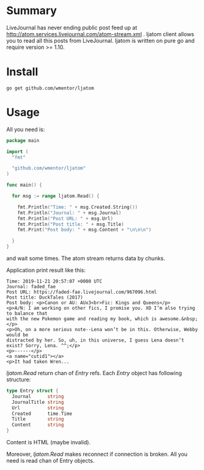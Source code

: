 # Summary

LiveJournal has never ending public post feed up at http://atom.services.livejournal.com/atom-stream.xml . ljatom client allows
you to read all this posts from LiveJournal. ljatom is written on pure go and require version >= 1.10.

# Install

```
go get github.com/wmentor/ljatom
```

# Usage

All you need is:

```go
package main

import (
  "fmt"

  "github.com/wmentor/ljatom"
)

func main() {

  for msg := range ljatom.Read() {

    fmt.Println("Time: " + msg.Created.String())
    fmt.Println("Journal: " + msg.Journal)
    fmt.Println("Post URL: " + msg.Url)
    fmt.Println("Post title: " + msg.Title)
    fmt.Print("Post body: " + msg.Content + "\n\n\n")

  }
}
```

and wait some times. The atom stream returns data by chunks.

Application print result like this:

```
Time: 2019-11-21 20:57:07 +0000 UTC
Journal: faded_fae
Post URL: https://faded-fae.livejournal.com/967096.html
Post title: DuckTales (2017)
Post body: <p>Canon or AU: AUx3<br>Fic: Kings and Queens</p>
<p>A/N: I am working on other fics, I promise you. XD I’m also trying to balance that
with the new Pokemon game and reading my book, which is awesome.&nbsp;</p>
<p>Oh, on a more serious note--Lena won’t be in this. Otherwise, Webby would be
distracted by her. So, uh, in this universe, I guess Lena doesn’t exist? Sorry, Lena. ^^;</p>
<p>------</p>
<a name="cutid1"></a>
<p>It had taken Wren...

```

*ljatom.Read* return chan of *Entry* refs.  Each *Entry* object has following structure:

```go
type Entry struct {
  Journal      string
  JournalTitle string
  Url          string
  Created      time.Time
  Title        string
  Content      string
}
```

Content is HTML (maybe invalid).

Moreover, *ljatom.Read* makes reconnect if connection is broken. All you need is read chan of Entry objects.
